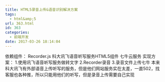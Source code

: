 ```yaml
---
title: HTML5录音上传&语音识别解决方案
tags:
  - html&amp;5
url: 363.html
id: 363
categories:
  - 前端开发
date: 2017-03-26 18:14:04
---
```


依赖组件： Recorder.js 科大讯飞语音听写服务HTML5组件 七牛云服务 实现方案： 1.使用讯飞语音听写服务做转文字 2.Recorder录音 3.录音文件上传七牛 本来科大讯飞有外部语音上传听写的服务，但是他们网站服务实在太差，一直502，找客服也各种推，所以只能用他们的听写，但是录音上传需要自己实现
